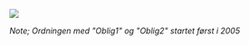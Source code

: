 ![](https://media.giphy.com/media/HPF6ivflFs7U4/giphy.gif)

*Note; Ordningen med "Oblig1" og "Oblig2" startet først i 2005*
